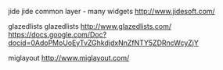 

jide
	jide common layer - many widgets http://www.jidesoft.com/
	
	

glazedlists
	glazedlists http://www.glazedlists.com/
	https://docs.google.com/Doc?docid=0AdoPMoUoEyTvZGhkdjdxNnZfNTY5ZDRncWcyZjY
	
	

miglayout
	http://www.miglayout.com/